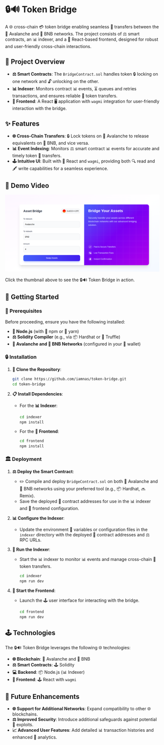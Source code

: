 # 🔒🔊 Token Bridge

A 🌐 cross-chain 💳 token bridge enabling seamless 🚪 transfers between the 🌋 Avalanche and 💎 BNB networks. The project consists of ⚖️ smart contracts, an 📊 indexer, and a 💃 React-based frontend, designed for robust and user-friendly cross-chain interactions.

## 🔢 Project Overview

- **⚖️ Smart Contracts**: The `BridgeContract.sol` handles token 🔒 locking on one network and 🔓 unlocking on the other.
- **📊 Indexer**: Monitors contract 📊 events, ⏳ queues and retries transactions, and ensures reliable 🚪 token transfers.
- **💃 Frontend**: A React 🖥️ application with `wagmi` integration for user-friendly interaction with the bridge.

## ✨ Features

- **🌐 Cross-Chain Transfers**: 🔒 Lock tokens on 🌋 Avalanche to release equivalents on 💎 BNB, and vice versa.
- **📊 Event Indexing**: Monitors ⚖️ smart contract 📊 events for accurate and timely token 🚪 transfers.
- **🕹️ Intuitive UI**: Built with 💃 React and `wagmi`, providing both 🔍 read and 🖋 write capabilities for a seamless experience.

## 🎥 Demo Video

[![📽️ Watch the Demo Video](./public/demo-thumbnail.png)](https://res.cloudinary.com/debysbb33/video/upload/v1730282338/upxzgh6p3yle8ui7ihyc.mp4)

Click the thumbnail above to see the 🔒🔊 Token Bridge in action.

## 🌄 Getting Started

### 🎨 Prerequisites

Before proceeding, ensure you have the following installed:

- **💾 Node.js** (with 🔄 npm or 🎨 yarn)
- **⚖️ Solidity Compiler** (e.g., via 📦 Hardhat or 🌄 Truffle)
- **🌋 Avalanche and 💎 BNB Networks** (configured in your 🔑 wallet)

### 🔒 Installation

1. **🔑 Clone the Repository**:
   ```bash
   git clone https://github.com/iamnas/token-bridge.git
   cd token-bridge
   ```

2. **📋 Install Dependencies**:
   - For the **📊 Indexer**:
     ```bash
     cd indexer
     npm install
     ```
   - For the **💃 Frontend**:
     ```bash
     cd frontend
     npm install
     ```

### 🏛️ Deployment

1. **⚖️ Deploy the Smart Contract**:
   - ✏️ Compile and deploy `BridgeContract.sol` on both 🌋 Avalanche and 💎 BNB networks using your preferred tool (e.g., 📦 Hardhat, 🔜 Remix).
   - Save the deployed 📝 contract addresses for use in the 📊 indexer and 💃 frontend configuration.

2. **📊 Configure the Indexer**:
   - Update the environment 🎨 variables or configuration files in the `indexer` directory with the deployed 📝 contract addresses and ⚖️ RPC URLs.

3. **🚪 Run the Indexer**:
   - Start the 📊 indexer to monitor 📊 events and manage cross-chain 🚪 token transfers.
     ```bash
     cd indexer
     npm run dev
     ```

4. **🔄 Start the Frontend**:
   - Launch the 🕹️ user interface for interacting with the bridge.
     ```bash
     cd frontend
     npm run dev
     ```

## 🕹️ Technologies

The 🔒🔊 Token Bridge leverages the following 🌐 technologies:

- **🌐 Blockchain**: 🌋 Avalanche and 💎 BNB
- **⚖️ Smart Contracts**: 🕹️ Solidity
- **💻 Backend**: 📦 Node.js (📊 Indexer)
- **💃 Frontend**: 🕹️ React with `wagmi`

## 🔄 Future Enhancements

- **🌐 Support for Additional Networks**: Expand compatibility to other 🌐 blockchains.
- **⚖️ Improved Security**: Introduce additional safeguards against potential 🔧 exploits.
- **📈 Advanced User Features**: Add detailed 📊 transaction histories and enhanced 🔄 analytics.

